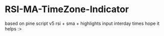 # RSI-MA-TimeZone-Indicator
based on pine script v5 
rsi + sma + highlights input interday times 
hope it helps :>
